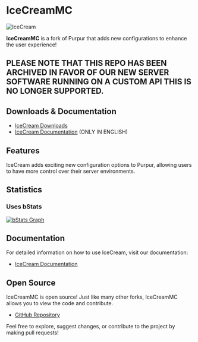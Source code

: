 # IceCreamMC
![IceCream](https://socialify.git.ci/IceCreamMC/IceCream/image?description=1&font=Source%20Code%20Pro&forks=1&issues=1&logo=https%3A%2F%2Fgithub.com%2FIceCreamMC%2F.github%2Fblob%2Fmain%2Flogo%2F153784457.png%3Fraw%3Dtrue&owner=1&pattern=Plus&pulls=1&stargazers=1&theme=Dark)

**IceCreamMC** is a fork of Purpur that adds new configurations to enhance the user experience!
## PLEASE NOTE THAT THIS REPO HAS BEEN ARCHIVED IN FAVOR OF OUR NEW SERVER SOFTWARE RUNNING ON A CUSTOM API THIS IS NO LONGER SUPPORTED.


## Downloads & Documentation

- [IceCream Downloads](https://icecreammc.xyz/downloads)
- [IceCream Documentation](https://docs.icecreammc.xyz) (ONLY IN ENGLISH)

## Features

IceCream adds exciting new configuration options to Purpur, allowing users to have more control over their server environments.

## Statistics
### Uses bStats
[![bStats Graph](https://bstats.org/signatures/server-implementation/IceCreamMC.svg)](https://bstats.org/plugin/server-implementation/IceCreamMC)

## Documentation

For detailed information on how to use IceCream, visit our documentation:
- [IceCream Documentation](https://docs.icecreammc.xyz)

## Open Source

IceCreamMC is open source! Just like many other forks, IceCreamMC allows you to view the code and contribute.

- [GitHub Repository](https://github.com/IceCreamMC)

Feel free to explore, suggest changes, or contribute to the project by making pull requests!
